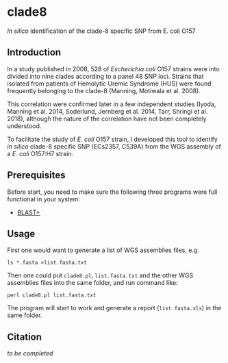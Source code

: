 # clade8
_In silico_ identification of the clade-8 specific SNP from E. coli O157

## Introduction

In a study published in 2008, 528 of _Escherichia coli_ O157 strains were into divided into nine clades according to a panel 48 SNP loci. Strains that isolated from patients  of Hemolytic Uremic Syndrome (HUS) were found frequently belonging to the clade-8 (Manning, Motiwala et al. 2008). 

This correlation were confirmed later in a few independent studies (Iyoda, Manning et al. 2014, Soderlund, Jernberg et al. 2014, Tarr, Shringi et al. 2018), although the nature of the correlation have not been completely understood.

To facilitate the study of _E. coli_ O157 strain, I developed this tool to identify _in silico_ clade-8 specific SNP (ECs2357, C539A) from the WGS assembly of a _E. coli_ O157:H7 strain.

## Prerequisites
Before start, you need to make sure the following three programs were full functional in your system:
   * [BLAST+](https://ftp.ncbi.nlm.nih.gov/blast/executables/blast+/LATEST/)

## Usage
First one would want to generate a list of WGS assemblies files, e.g.

    ls *.fasta >list.fasta.txt

Then one could put `clade8.pl`, `list.fasta.txt` and the other WGS assemblies files into the same folder, and run command like:

    perl clade8.pl list.fasta.txt

The program will start to work and generate a report (`list.fasta.xls`) in the same folder.

## Citation
_to be completed_


